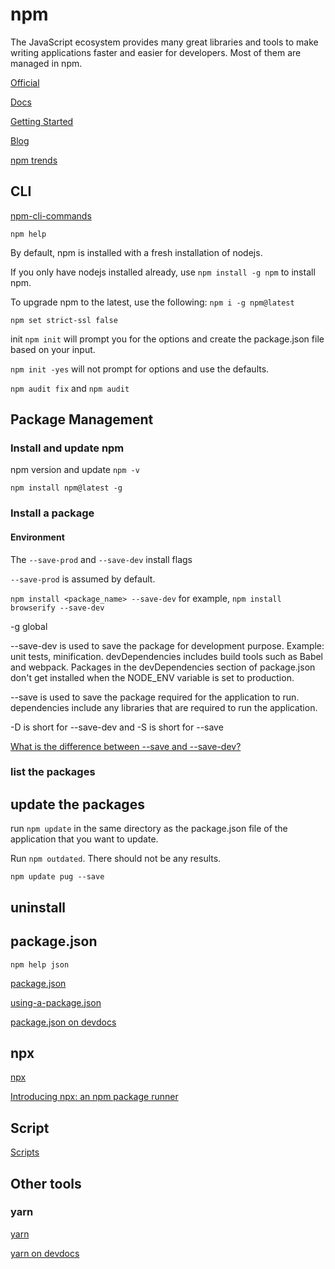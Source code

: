 # npm

The JavaScript ecosystem provides many great libraries and tools to make writing applications faster and easier for developers. Most of them are managed in npm.

[Official](https://www.npmjs.com)

[Docs](https://docs.npmjs.com)

[Getting Started](https://docs.npmjs.com/getting-started/)

[Blog](https://blog.npmjs.org)

[npm trends](https://www.npmtrends.com/)

## CLI

[npm-cli-commands](https://devdocs.io/npm-cli-commands/)

`npm help`

By default, npm is installed with a fresh installation of nodejs.

If you only have nodejs installed already, use `npm install -g npm` to install npm.

To upgrade npm to the latest, use the following:
`npm i -g npm@latest`

`npm set strict-ssl false`

init
`npm init` will prompt you for the options and create the package.json file based on your input.

`npm init -yes` will not prompt for options and use the defaults.

`npm audit fix` and `npm audit`

## Package Management

### Install and update npm

npm version and update
`npm -v`

`npm install npm@latest -g`

### Install a package

#### Environment

The `--save-prod` and `--save-dev` install flags

`--save-prod` is assumed by default.

`npm install <package_name> --save-dev` for example, `npm install browserify --save-dev`

-g global

--save-dev is used to save the package for development purpose. Example: unit tests, minification. devDependencies includes build tools such as Babel and webpack. Packages in the devDependencies section of package.json don't get installed when the NODE_ENV variable is set to production.

--save is used to save the package required for the application to run. dependencies include any libraries that are required to run the application.

-D is short for --save-dev and -S is short for --save

[What is the difference between --save and --save-dev?](https://stackoverflow.com/questions/22891211/what-is-the-difference-between-save-and-save-dev)

### list the packages

## update the packages

run `npm update` in the same directory as the package.json file of the application that you want to update.

Run `npm outdated`. There should not be any results.

`npm update pug --save`

## uninstall

## package.json

`npm help json`

[package.json](https://docs.npmjs.com/files/package.json)

[using-a-package.json](https://docs.npmjs.com/getting-started/using-a-package.json)

[package.json on devdocs](https://devdocs.io/npm-package-json/)

## npx

[npx](https://www.npmjs.com/package/npx)

[Introducing npx: an npm package runner](https://medium.com/@maybekatz/introducing-npx-an-npm-package-runner-55f7d4bd282b)

## Script

[Scripts](https://docs.npmjs.com/misc/scripts)

## Other tools

### yarn

[yarn](https://yarnpkg.com/en/)

[yarn on devdocs](https://devdocs.io/yarn/)
